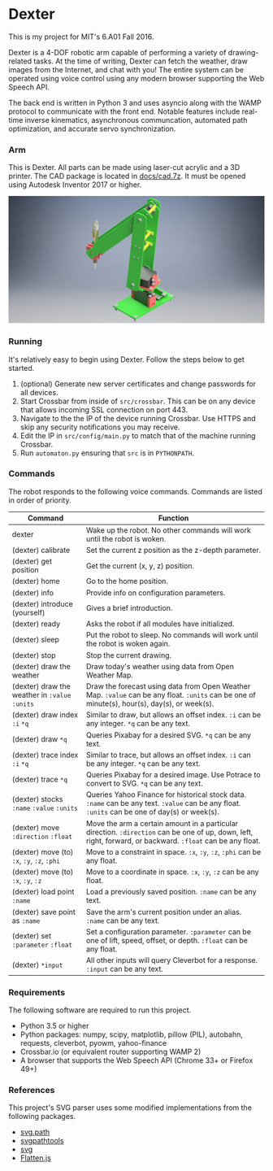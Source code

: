 # Dexter

This is my project for MIT's 6.A01 Fall 2016. 

Dexter is a 4-DOF robotic arm capable of performing a variety of drawing-related tasks. At the time of writing, Dexter can fetch the weather, draw images from the Internet, and chat with you! The entire system can be operated using voice control using any modern browser supporting the Web Speech API. 

The back end is written in Python 3 and uses asyncio along with the WAMP protocol to communicate with the front end. Notable features include real-time inverse kinematics, asynchronous communcation, automated path optimization, and accurate servo synchronization. 

### Arm
This is Dexter. All parts can be made using laser-cut acrylic and a 3D printer. The CAD package is located in [docs/cad.7z](docs/cad.7z). It must be opened using Autodesk Inventor 2017 or higher. 

![render](docs/render.png)

### Running

It's relatively easy to begin using Dexter. Follow the steps below to get started.

1. (optional) Generate new server certificates and change passwords for all devices.
2. Start Crossbar from inside of `src/crossbar`. This can be on any device that allows incoming SSL connection on port 443.
3. Navigate to the the IP of the device running Crossbar. Use HTTPS and skip any security notifications you may receive.
4. Edit the IP in `src/config/main.py` to match that of the machine running Crossbar.
5. Run `automaton.py` ensuring that `src` is in `PYTHONPATH`.

### Commands
The robot responds to the following voice commands. Commands are listed in order of priority.

Command | Function
--- | ---
dexter | Wake up the robot. No other commands will work until the robot is woken.
(dexter) calibrate | Set the current z position as the z-depth parameter.
(dexter) get position | Get the current (x, y, z) position.
(dexter) home | Go to the home position.
(dexter) info | Provide info on configuration parameters.
(dexter) introduce (yourself) | Gives a brief introduction.
(dexter) ready | Asks the robot if all modules have initialized.
(dexter) sleep | Put the robot to sleep. No commands will work until the robot is woken again.
(dexter) stop | Stop the current drawing.
(dexter) draw the weather | Draw today's weather using data from Open Weather Map.
(dexter) draw the weather in `:value` `:units` | Draw the forecast using data from Open Weather Map. `:value` can be any float. `:units` can be one of minute(s), hour(s), day(s), or week(s).
(dexter) draw index `:i` `*q` | Similar to draw, but allows an offset index. `:i` can be any integer. `*q` can be any text.
(dexter) draw `*q` | Queries Pixabay for a desired SVG. `*q` can be any text.
(dexter) trace index `:i` `*q` | Similar to trace, but allows an offset index. `:i` can be any integer. `*q` can be any text.
(dexter) trace `*q` | Queries Pixabay for a desired image. Use Potrace to convert to SVG. `*q` can be any text.
(dexter) stocks `:name` `:value` `:units` | Queries Yahoo Finance for historical stock data. `:name` can be any text. `:value` can be any float. `:units` can be one of day(s) or week(s).
(dexter) move `:direction` `:float` | Move the arm a certain amount in a particular direction. `:direction` can be one of up, down, left, right, forward, or backward. `:float` can be any float.
(dexter) move (to) `:x`, `:y`, `:z`, `:phi` | Move to a constraint in space. `:x`, `:y`, `:z`, `:phi` can be any float.
(dexter) move (to) `:x`, `:y`, `:z` | Move to a coordinate in space. `:x`, `:y`, `:z` can be any float.
(dexter) load point `:name` | Load a previously saved position. `:name` can be any text.
(dexter) save point as `:name` | Save the arm's current position under an alias. `:name` can be any text.
(dexter) set `:parameter` `:float` | Set a configuration parameter. `:parameter` can be one of lift, speed, offset, or depth. `:float` can be any float.
(dexter) `*input` | All other inputs will query Cleverbot for a response. `:input` can be any text.

### Requirements

The following software are required to run this project.

- Python 3.5 or higher
- Python packages: numpy, scipy, matplotlib, pillow (PIL), autobahn, requests, cleverbot, pyowm, yahoo-finance
- Crossbar.io (or equivalent router supporting WAMP 2)
- A browser that supports the Web Speech API (Chrome 33+ or Firefox 49+)

### References

This project's SVG parser uses some modified implementations from the following packages.

- [svg.path](https://github.com/regebro/svg.path)
- [svgpathtools](https://github.com/mathandy/svgpathtools)
- [svg](https://github.com/cjlano/svg)
- [Flatten.js](https://gist.github.com/timo22345/9413158)

